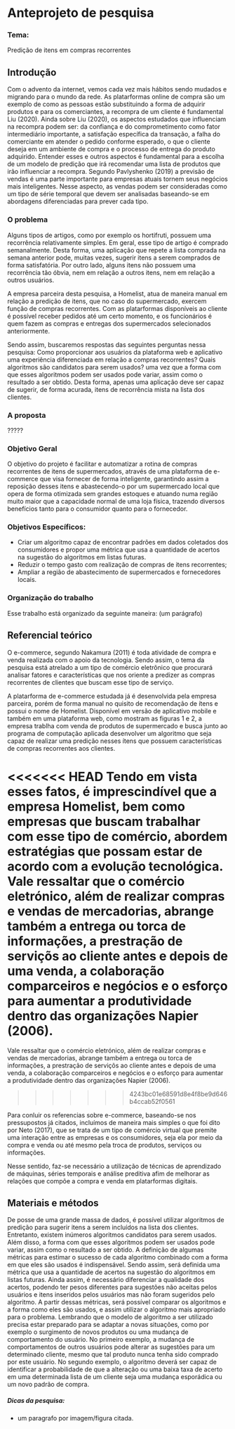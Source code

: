 # Anteprojeto de pesquisa



### Tema: 

Predição de itens em compras recorrentes

## Introdução
Com o advento da internet, vemos cada vez mais hábitos sendo mudados e migrando para o mundo da rede. As platarformas online de compra são um exemplo de como as pessoas estão substituindo a forma de adquirir produtos e para os comerciantes, a recompra de um cliente é fundamental Liu (2020). 
Ainda sobre Liu (2020), os aspectos estudados que influenciam na recompra podem ser: da confiança e do comprometimento como fator intermediário importante, a satisfação específica da transação, a falha do comerciante em atender o pedido conforme esperado, o que o cliente deseja em um ambiente de compra e o processo de entrega do produto adquirido. Entender esses e outros aspectos é fundamental para a escolha de um modelo de predição que irá recomendar uma lista de produtos que irão influenciar a recompra.
Segundo Pavlyshenko (2019) a previsão de vendas é uma parte importante para empresas atuais tornem seus negócios mais inteligentes. Nesse aspecto, as vendas podem ser consideradas como um tipo de série temporal que devem ser analisadas baseando-se em abordagens diferenciadas para prever cada tipo.



###  O problema

Alguns tipos de artigos, como por exemplo os hortifruti, possuem uma recorrência relativamente simples. Em geral, esse tipo de artigo é comprado semanalmente. Desta forma, uma aplicação que repete a lista comprada na semana anterior pode, muitas vezes, sugerir itens a serem comprados de forma satisfatória. Por outro lado, alguns itens não possuem uma recorrência tão óbvia, nem em relação a outros itens, nem em relação a outros usuários.

A empresa parceira desta pesquisa, a Homelist, atua de maneira manual em relação a predição de itens, que no caso do supermercado, exercem função de compras recorrentes. Com as platarformas disponíveis ao cliente é possível receber pedidos até um certo momento, e os funcionários é quem fazem as compras e entregas dos supermercados selecionados anteriormente.

Sendo assim, buscaremos respostas das seguintes perguntas nessa pesquisa: Como proporcionar aos usuários da plataforma web e aplicativo uma experiência diferenciada em relação a compras recorrentes? Quais algoritmos são candidatos para serem usados? uma vez que a forma com que esses algoritmos podem ser usados pode variar, assim como o resultado a ser obtido. Desta forma, apenas uma aplicação deve ser capaz de sugerir, de forma acurada, itens de recorrência mista na lista dos clientes.

### A proposta 

?????


### Objetivo Geral

O objetivo do projeto é facilitar e automatizar a rotina de compras recorrentes de itens de supermercados, através de uma plataforma de e-commerce que visa fornecer de forma inteligente, garantindo assim a reposição desses itens e abastecendo-o por um supermercado local que opera de forma otimizada sem grandes estoques e atuando numa região muito maior que a capacidade normal de uma loja física, trazendo diversos benefícios tanto para o consumidor quanto para o fornecedor.

### Objetivos Específicos:
- Criar um algoritmo capaz de encontrar padrões em dados coletados dos consumidores e propor uma métrica que usa a quantidade de acertos na sugestão do algoritmos em listas futuras.
- Reduzir o tempo gasto com realização de compras de itens recorrentes;
- Ampliar a região de abastecimento de supermercados e fornecedores locais.

### Organização do trabalho

Esse trabalho está organizado da seguinte maneira: (um parágrafo)

## Referencial teórico

O e-commerce, segundo Nakamura (2011) é toda atividade de compra e venda realizada com o apoio da tecnologia. Sendo assim, o tema da pesquisa está atrelado a um tipo de comércio eletrônico que procurará analisar fatores e características que nos oriente a predizer as compras recorrentes de clientes que buscam esse tipo de serviço.

A platarforma de e-commerce estudada já é desenvolvida pela empresa parceira, porém de forma manual no quisito de recomendação de ítens e possui o nome de Homelist. Disponível em versão de aplicativo mobile e também em uma plataforma web, como mostram as figuras 1 e 2,  a empresa trablha com venda de produtos de supermercado e busca junto ao programa de computação aplicada desenvolver um algoritmo que seja capaz de realizar uma predição nesses ítens que possuem características de compras recorrentes aos clientes.

<<<<<<< HEAD
Tendo em vista esses fatos, é imprescindível que a empresa Homelist, bem como empresas que buscam trabalhar com esse tipo de comércio, abordem estratégias que possam estar de acordo com a evolução tecnológica. Vale ressaltar que o comércio eletrónico, além de realizar compras e vendas de mercadorias, abrange também a entrega ou torca de informações, a prestração de serviçõs ao cliente antes e depois de uma venda, a colaboração comparceiros e negócios e o esforço para aumentar a produtividade dentro das organizações Napier (2006).
=======

Vale ressaltar que o comércio eletrónico, além de realizar compras e vendas de mercadorias, abrange também a entrega ou torca de informações, a prestração de serviçõs ao cliente antes e depois de uma venda, a colaboração comparceiros e negócios e o esforço para aumentar a produtividade dentro das organizações Napier (2006).
>>>>>>> 4243bc01e68591d8e4f8be9d646b4ccab52f0561

Para conluir os referencias sobre e-commerce, baseando-se nos pressupostos já citados, incluímos de maneira mais simples o que foi dito por Neto (2017), que se trata de um tipo de comércio virtual que premite uma interação entre as empresas e os consumidores, seja ela por meio da compra e venda ou até mesmo pela troca de produtos, serviços ou informações.

Nesse sentido, faz-se necessário a utilização de técnicas de aprendizado de máquinas, séries temporais e análise preditiva afim de melhorar as relações que compõe a compra e venda em platarformas digitais.



## Materiais e métodos


De posse de uma grande massa de dados, é possível utilizar algoritmos de predição para sugerir itens a
serem incluídos na lista dos clientes. Entretanto, existem inúmeros algoritmos candidatos para serem
usados. Além disso, a forma com que esses algoritmos podem ser usados pode variar, assim como o
resultado a ser obtido. A definição de algumas métricas para estimar o sucesso de cada algoritmo
combinado com a forma em que eles são usados é indispensável. Sendo assim, será definida uma métrica
que usa a quantidade de acertos na sugestão do algoritmos em listas futuras. Ainda assim, é necessário
diferenciar a qualidade dos acertos, podendo ter pesos diferentes para sugestões não aceitas pelos
usuários e itens inseridos pelos usuários mas não foram sugeridos pelo algoritmo. A partir dessas
métricas, será possível comparar os algoritmos e a forma como eles são usados, e assim utilizar o
algoritmo mais apropriado para o problema. Lembrando que o modelo de algoritmo a ser utilizado precisa
estar preparado para se adaptar a novas situações, como por exemplo o surgimento de novos produtos ou
uma mudança de comportamento do usuário. No primeiro exemplo, a mudança de comportamentos de
outros usuários pode alterar as sugestões para um determinado cliente, mesmo que tal produto nunca
tenha sido comprado por este usuário. No segundo exemplo, o algoritmo deverá ser capaz de identificar a
probabilidade de que a alteração ou uma baixa taxa de acerto em uma determinada lista de um cliente
seja uma mudança esporádica ou um novo padrão de compra.



##### Dicas da pesquisa:

- um paragrafo por imagem/figura citada.
